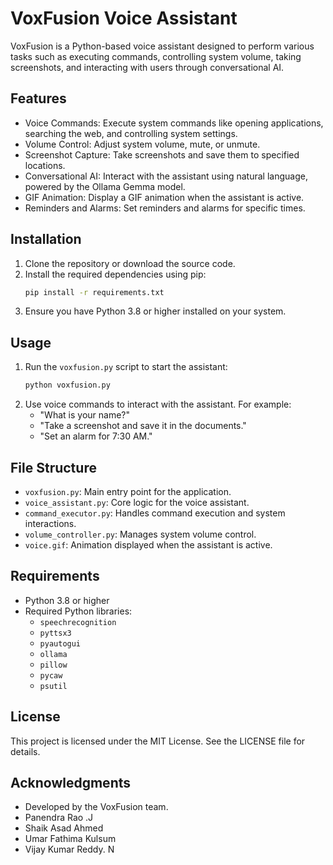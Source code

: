# VoxFusion Voice Assistant

VoxFusion is a Python-based voice assistant designed to perform various tasks such as executing commands, controlling system volume, taking screenshots, and interacting with users through conversational AI.

## Features

- Voice Commands: Execute system commands like opening applications, searching the web, and controlling system settings.
- Volume Control: Adjust system volume, mute, or unmute.
- Screenshot Capture: Take screenshots and save them to specified locations.
- Conversational AI: Interact with the assistant using natural language, powered by the Ollama Gemma model.
- GIF Animation: Display a GIF animation when the assistant is active.
- Reminders and Alarms: Set reminders and alarms for specific times.

## Installation

1. Clone the repository or download the source code.
2. Install the required dependencies using pip:
   ```bash
   pip install -r requirements.txt
   ```
3. Ensure you have Python 3.8 or higher installed on your system.

## Usage

1. Run the `voxfusion.py` script to start the assistant:
   ```bash
   python voxfusion.py
   ```
2. Use voice commands to interact with the assistant. For example:
   - "What is your name?"
   - "Take a screenshot and save it in the documents."
   - "Set an alarm for 7:30 AM."

## File Structure

- `voxfusion.py`: Main entry point for the application.
- `voice_assistant.py`: Core logic for the voice assistant.
- `command_executor.py`: Handles command execution and system interactions.
- `volume_controller.py`: Manages system volume control.
- `voice.gif`: Animation displayed when the assistant is active.

## Requirements

- Python 3.8 or higher
- Required Python libraries:
  - `speechrecognition`
  - `pyttsx3`
  - `pyautogui`
  - `ollama`
  - `pillow`
  - `pycaw`
  - `psutil`

## License

This project is licensed under the MIT License. See the LICENSE file for details.

## Acknowledgments

- Developed by the VoxFusion team.
- Panendra Rao .J
- Shaik Asad Ahmed
- Umar Fathima Kulsum
- Vijay Kumar Reddy. N